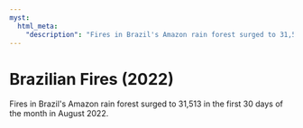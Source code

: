 ```yaml
---
myst:
  html_meta:
    "description": "Fires in Brazil's Amazon rain forest surged to 31,513 in the first 30 days of the month in August 2022."
---
```


# Brazilian Fires (2022)

Fires in Brazil's Amazon rain forest surged to 31,513 in the first 30 days of the month in August 2022.

```{tableofcontents}
```
